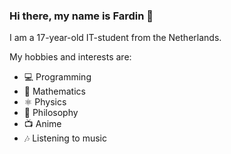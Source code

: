 ### Hi there, my name is Fardin 👋

I am a 17-year-old IT-student from the Netherlands.

My hobbies and interests are: 
- 💻 Programming
- 🔢 Mathematics
- ⚛️ Physics
- 🧠 Philosophy
- 📺 Anime
- 🎶 Listening to music 

<!--
**FardinDaDev/FardinDaDev** is a ✨ _special_ ✨ repository because its `README.md` (this file) appears on your GitHub profile.

Here are some ideas to get you started:

- 🔭 I’m currently working on ...
- 🌱 I’m currently learning ...
- 👯 I’m looking to collaborate on ...
- 🤔 I’m looking for help with ...
- 💬 Ask me about ...
- 📫 How to reach me: ...
- 😄 Pronouns: ...
- ⚡ Fun fact: ...
-->
